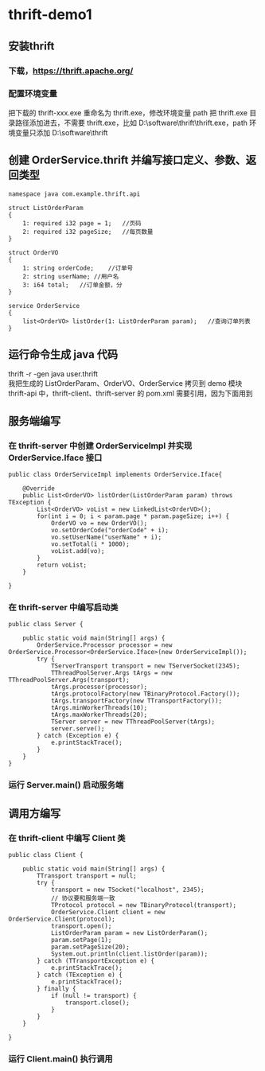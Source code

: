 # thrift-demo1

## 安装thrift

### 下载，https://thrift.apache.org/

### 配置环境变量

把下载的 thrift-xxx.exe 重命名为 thrift.exe，修改环境变量 path 把 thrift.exe 目录路径添加进去，不需要 thrift.exe，比如 D:\software\thrift\thrift.exe，path 环境变量只添加 D:\software\thrift

## 创建 OrderService.thrift 并编写接口定义、参数、返回类型

```
namespace java com.example.thrift.api

struct ListOrderParam 
{
	1: required i32 page = 1;	//页码
	2: required i32 pageSize;	//每页数量
}

struct OrderVO
{
	1: string orderCode;	//订单号
	2: string userName;	//用户名
	3: i64 total;	//订单金额，分
}

service OrderService 
{
	list<OrderVO> listOrder(1: ListOrderParam param);   //查询订单列表
}
```

## 运行命令生成 java 代码

thrift -r -gen java user.thrift  
我把生成的 ListOrderParam、OrderVO、OrderService 拷贝到 demo 模块 thrift-api 中，thrift-client、thrift-server 的 pom.xml 需要引用，因为下面用到

## 服务端编写

### 在 thrift-server 中创建 OrderServiceImpl 并实现 OrderService.Iface 接口

```
public class OrderServiceImpl implements OrderService.Iface{

    @Override
    public List<OrderVO> listOrder(ListOrderParam param) throws TException {
        List<OrderVO> voList = new LinkedList<OrderVO>();
        for(int i = 0; i < param.page * param.pageSize; i++) {
            OrderVO vo = new OrderVO();
            vo.setOrderCode("orderCode" + i);
            vo.setUserName("userName" + i);
            vo.setTotal(i * 1000);
            voList.add(vo);
        }
        return voList;
    }

}
```
### 在 thrift-server 中编写启动类
```
public class Server {

    public static void main(String[] args) {
        OrderService.Processor processor = new OrderService.Processor<OrderService.Iface>(new OrderServiceImpl());
        try {
            TServerTransport transport = new TServerSocket(2345);
            TThreadPoolServer.Args tArgs = new TThreadPoolServer.Args(transport);
            tArgs.processor(processor);
            tArgs.protocolFactory(new TBinaryProtocol.Factory());
            tArgs.transportFactory(new TTransportFactory());
            tArgs.minWorkerThreads(10);
            tArgs.maxWorkerThreads(20);
            TServer server = new TThreadPoolServer(tArgs);
            server.serve();
        } catch (Exception e) {
            e.printStackTrace();
        }
    }
}
```
### 运行 Server.main() 启动服务端

## 调用方编写

### 在 thrift-client 中编写 Client 类

```
public class Client {

    public static void main(String[] args) {
        TTransport transport = null;
        try {
            transport = new TSocket("localhost", 2345);
            // 协议要和服务端一致
            TProtocol protocol = new TBinaryProtocol(transport);
            OrderService.Client client = new OrderService.Client(protocol);
            transport.open();
            ListOrderParam param = new ListOrderParam();
            param.setPage(1);
            param.setPageSize(20);
            System.out.println(client.listOrder(param));
        } catch (TTransportException e) {
            e.printStackTrace();
        } catch (TException e) {
            e.printStackTrace();
        } finally {
            if (null != transport) {
                transport.close();
            }
        }
    }

}
```

### 运行 Client.main() 执行调用
